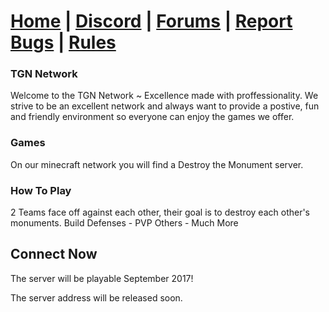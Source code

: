 # [Home](https://tgn-minecraft.github.io/home/) | [Discord](https://discord.gg/m6M4AVx) | [Forums](https://tgn-minecraft-forums.enjin.com/) | [Report Bugs](https://github.com/TGN-Minecraft/issues) | [Rules](https://github.com/TGN-Minecraft/policies)

### TGN Network
Welcome to the TGN Network ~ Excellence made with proffessionality.
We strive to be an excellent network and always want to provide a
postive, fun and friendly environment so everyone can enjoy the
games we offer.

### Games
On our minecraft network you will find a Destroy the Monument server.

### How To Play
2 Teams face off against each other,
their goal is to destroy each other's monuments.
Build Defenses - PVP Others - Much More

## Connect Now
The server will be playable September 2017! 

The server address will be released soon.
